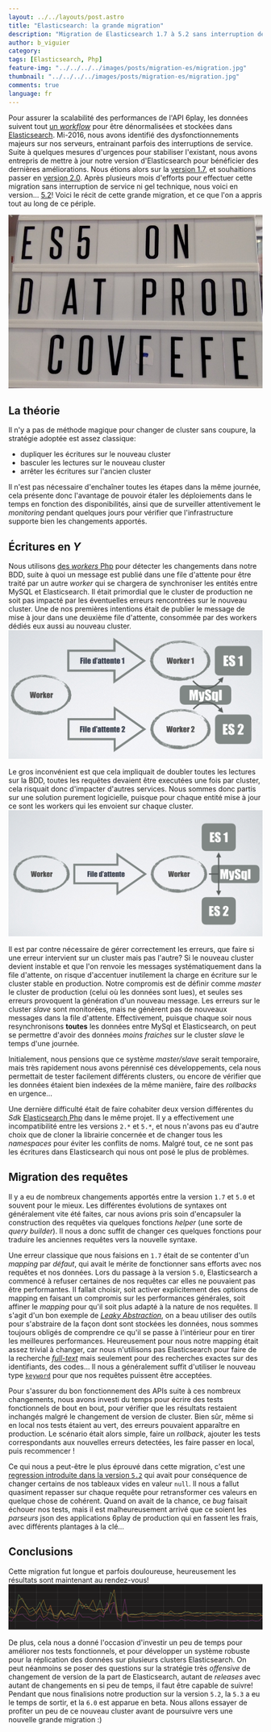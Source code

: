 ```yaml
---
layout: ../../layouts/post.astro
title: "Elasticsearch: la grande migration"
description: "Migration de Elasticsearch 1.7 à 5.2 sans interruption de service"
author: b_viguier
category:
tags: [Elasticsearch, Php]
feature-img: "../../../../images/posts/migration-es/migration.jpg"
thumbnail: "../../../../images/posts/migration-es/migration.jpg"
comments: true
language: fr
---
```


Pour assurer la scalabilité des performances de l'API 6play, les données suivent tout [un *workflow*](/2016/11/24/une-donnee-presque-parfaite) pour être dénormalisées et stockées dans [Elasticsearch](https://www.elastic.co/products/elasticsearch).
Mi-2016, nous avons identifié des dysfonctionnements majeurs sur nos serveurs, entrainant parfois des interruptions de service.
Suite à quelques mesures d'urgences pour stabiliser l'existant, nous avons entrepris de mettre à jour notre version d'Elasticsearch pour bénéficier des dernières améliorations.
Nous étions alors sur la [version 1.7](https://www.elastic.co/downloads/past-releases/elasticsearch-1-7-0), et souhaitions passer en [version 2.0](https://www.elastic.co/downloads/past-releases/elasticsearch-2-0-0).
Après plusieurs mois d'efforts pour effectuer cette migration sans interruption de service ni gel technique, nous voici en version… [5.2](https://www.elastic.co/downloads/past-releases/elasticsearch-5-2-2)!
Voici le récit de cette grande migration, et ce que l'on a appris tout au long de ce périple.

![ES5 Covfefe](/images/posts/migration-es/ES5-covfefe.jpg)

## La théorie

Il n'y a pas de méthode magique pour changer de cluster sans coupure, la stratégie adoptée est assez classique: 
 
 * dupliquer les écritures sur le nouveau cluster
 * basculer les lectures sur le nouveau cluster
 * arrêter les écritures sur l'ancien cluster

Il n'est pas nécessaire d'enchaîner toutes les étapes dans la même journée, cela présente donc l'avantage de pouvoir étaler les déploiements dans le temps en fonction des disponibilités,
ainsi que de surveiller attentivement le *monitoring* pendant quelques jours pour vérifier que l'infrastructure supporte bien les changements apportés.


## Écritures en *Y*

Nous utilisons [des *workers* Php](/2016/06/23/video-phptour-worker-php) pour détecter les changements dans notre BDD,
suite à quoi un message est publié dans une file d'attente pour être traité par un autre *worker* qui se chargera de synchroniser les entités entre MySQL et Elasticsearch.
Il était primordial que le cluster de production ne soit pas impacté par les éventuelles erreurs rencontrées sur le nouveau cluster.
Une de nos premières intentions était de publier le message de mise à jour dans une deuxième file d'attente, consommée par des workers dédiés eux aussi au nouveau cluster.
![Plusieurs files d'attentes](/images/posts/migration-es/Multi-queues.png)


Le gros inconvénient est que cela impliquait de doubler toutes les lectures sur la BDD, toutes les requêtes devaient être executées une fois par cluster,
cela risquait donc d'impacter d'autres services.
Nous sommes donc partis sur une solution purement logicielle, puisque pour chaque entité mise à jour ce sont les workers qui les envoient sur chaque cluster.
![File d'attente unique](/images/posts/migration-es/Mono-queue.png)


Il est par contre nécessaire de gérer correctement les erreurs, que faire si une erreur intervient sur un cluster mais pas l'autre?
Si le nouveau cluster devient instable et que l'on renvoie les messages systématiquement dans la file d'attente, on risque d'accentuer inutilement la charge en écriture sur le cluster stable en production.
Notre compromis est de définir comme *master* le cluster de production (celui où les données sont lues), et seules ses erreurs provoquent la génération d'un nouveau message.
Les erreurs sur le cluster *slave* sont monitorées, mais ne génèrent pas de nouveaux messages dans la file d'attente.
Effectivement, puisque chaque soir nous resynchronisons **toutes** les données entre MySql et Elasticsearch, on peut se permettre d'avoir des données *moins fraiches* sur le cluster *slave* le temps d'une journée.

Initialement, nous pensions que ce système *master/slave* serait temporaire, mais très rapidement nous avons pérennisé ces développements, cela nous permettait de tester facilement différents clusters,
ou encore de vérifier que les données étaient bien indexées de la même manière, faire des *rollbacks* en urgence… 

Une dernière difficulté était de faire cohabiter deux version différentes du *Sdk* [Elasticsearch Php](https://github.com/elastic/elasticsearch-php) dans le même projet.
Il y a effectivement une incompatibilité entre les versions `2.*` et `5.*`, et nous n'avons pas eu d'autre choix que de cloner la librairie concernée et de changer tous les *namespaces* pour éviter les conflits de noms.
Malgré tout, ce ne sont pas les écritures dans Elasticsearch qui nous ont posé le plus de problèmes.

## Migration des requêtes

Il y a eu de nombreux changements apportés entre la version `1.7` et `5.0` et souvent pour le mieux.
Les différentes évolutions de syntaxes ont généralement vite été faites, car nous avions pris soin d'encapsuler la construction des requêtes via quelques fonctions *helper* (une sorte de *query builder*).
Il nous a donc suffit de changer ces quelques fonctions pour traduire les anciennes requêtes vers la nouvelle syntaxe. 

Une erreur classique que nous faisions en `1.7` était de se contenter d'un *mapping* par *défaut*, qui avait le mérite de fonctionner sans efforts avec nos requêtes et nos données.
Lors du passage à la version `5.0`, Elasticsearch a commencé à refuser certaines de nos requêtes car elles ne pouvaient pas être performantes.
Il fallait choisir, soit activer explicitement des options de mapping en faisant un compromis sur les performances générales,
soit affiner le *mapping* pour qu'il soit plus adapté à la nature de nos requêtes.
Il s'agit d'un bon exemple de [*Leaky Abstraction*](https://www.joelonsoftware.com/2002/11/11/the-law-of-leaky-abstractions/),
on a beau utiliser des outils pour s'abstraire de la façon dont sont stockées les données, nous sommes toujours obligés de comprendre ce qu'il se passe à l'intérieur pour en tirer les meilleures performances.
Heureusement pour nous notre mapping était assez trivial à changer, car nous n'utilisons pas Elasticsearch pour faire de la recherche [*full-text*](https://en.wikipedia.org/wiki/Full-text_search)
mais seulement pour des recherches exactes sur des identifiants, des codes… Il nous a généralement suffit d'utiliser le nouveau type [`keyword`](https://www.elastic.co/guide/en/elasticsearch/reference/current/keyword.html)
pour que nos requêtes puissent être acceptées.

Pour s'assurer du bon fonctionnement des APIs suite à ces nombreux changements, nous avons investi du temps pour écrire des tests fonctionnels de bout en bout,
pour vérifier que les résultats restaient inchangés malgré le changement de version de cluster.
Bien sûr, même si en local nos tests étaient au vert, des erreurs pouvaient apparaître en production.
Le scénario était alors simple, faire un *rollback*, ajouter les tests correspondants aux nouvelles erreurs detectées, les faire passer en local, puis recommencer !


Ce qui nous a peut-être le plus éprouvé dans cette migration, c'est une [regression introduite dans la version `5.2`](https://github.com/elastic/elasticsearch/issues/23796)
qui avait pour conséquence de changer certains de nos tableaux vides en valeur `null`.
Il nous a fallut quasiment repasser sur chaque requête pour retransformer ces valeurs en quelque chose de cohérent. 
Quand on avait de la chance, ce *bug* faisait échouer nos tests, mais il est malheureusement arrivé que ce soient les *parseurs* json des applications 6play de production qui en fassent les frais, avec différents plantages à la clé… 


## Conclusions

Cette migration fut longue et parfois douloureuse, heureusement les résultats sont maintenant au rendez-vous!
![Temps de réponse des APIs](/images/posts/migration-es/response-time.png)


De plus, cela nous a donné l'occasion d'investir un peu de temps pour améliorer nos tests fonctionnels, et pour développer un système robuste pour la réplication des données sur plusieurs clusters Elasticsearch.
On peut néanmoins se poser des questions sur la stratégie très *offensive* de changement de version de la part de Elasticsearch,
autant de *releases* avec autant de changements en si peu de temps, il faut être capable de suivre!
Pendant que nous finalisions notre production sur la version `5.2`, la `5.3` a eu le temps de sortir, et la `6.0` est apparue en beta.
Nous allons essayer de profiter un peu de ce nouveau cluster avant de poursuivre vers une nouvelle grande migration :)
